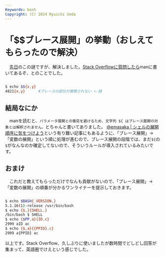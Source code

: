 ```yaml
---
Keywords: bash
Copyright: (C) 2024 Ryuichi Ueda
---
```


# 「$$ブレース展開」の挙動（おしえてもらったので解決）

　[先日](/?post=20240120)のこの謎ですが、解決しました。[Stack Overflowに質問したら](https://stackoverflow.com/questions/77850130/bash-parse-of-x-y/)manに書いてあるぞ、とのことでした。

```bash

$ echo $${x,y}
4821{x,y}      #ブレースの部分が展開されない <-謎
```

## 結局なにか

　manを読むと、`パラメータ展開との衝突を避けるため、文字列 ${ はブレース展開の対象とは解釈されません。`とちゃんと書いてありました。 [@emasaka | シェルの展開順序に気をつけよう](https://qiita.com/emasaka/items/a59335c74220b3641639)という有り難い記事にもあるように、「ブレース展開」→「変数の展開」という順に処理が進むので、ブレース展開の段階では、まだ`${`の`$`がなんなのか確定してないので、そういうルールが導入されているみたいです。

## おまけ

　これだと教えてもらっただけでなんも貢献がないので、「ブレース展開」→「変数の展開」の順番が分かるワンライナーを提示しておきます。

```bash

$ echo $BASH{_VERSION,}
5.1.16(1)-release /usr/bin/bash
$ echo {$,}{SHELL,}
/bin/bash $ SHELL
$ echo {$PP,a}{ID,c}
2999 aID ac
$ echo {$,a}{{PPID},c}
2999 a{PPID} ac
```

以上です。Stack Overflow、久しぶりに使いましたが数時間でどしどし回答が集まって、英語圏でけえという感じでした。
